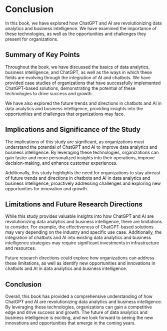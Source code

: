 Conclusion
==========

In this book, we have explored how ChatGPT and AI are revolutionizing data analytics and business intelligence. We have examined the importance of these technologies, as well as the opportunities and challenges they present for organizations.

Summary of Key Points
---------------------

Throughout the book, we have discussed the basics of data analytics, business intelligence, and ChatGPT, as well as the ways in which these fields are evolving through the integration of AI and chatbots. We have provided case studies of organizations that have successfully implemented ChatGPT-based solutions, demonstrating the potential of these technologies to drive success and growth.

We have also explored the future trends and directions in chatbots and AI in data analytics and business intelligence, providing insights into the opportunities and challenges that organizations may face.

Implications and Significance of the Study
------------------------------------------

The implications of this study are significant, as organizations must understand the potential of ChatGPT and AI to improve data analytics and business intelligence. By leveraging these technologies, organizations can gain faster and more personalized insights into their operations, improve decision-making, and enhance customer experiences.

Additionally, this study highlights the need for organizations to stay abreast of future trends and directions in chatbots and AI in data analytics and business intelligence, proactively addressing challenges and exploring new opportunities for innovation and growth.

Limitations and Future Research Directions
------------------------------------------

While this study provides valuable insights into how ChatGPT and AI are revolutionizing data analytics and business intelligence, there are limitations to consider. For example, the effectiveness of ChatGPT-based solutions may vary depending on the industry and specific use case. Additionally, the integration of chatbots and AI into existing data analytics and business intelligence strategies may require significant investments in infrastructure and resources.

Future research directions could explore how organizations can address these limitations, as well as identify new opportunities and innovations in chatbots and AI in data analytics and business intelligence.

Conclusion
----------

Overall, this book has provided a comprehensive understanding of how ChatGPT and AI are revolutionizing data analytics and business intelligence. By leveraging these technologies, organizations can gain a competitive edge and drive success and growth. The future of data analytics and business intelligence is exciting, and we look forward to seeing the new innovations and opportunities that emerge in the coming years.
